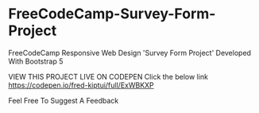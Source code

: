 # FreeCodeCamp-Survey-Form-Project
FreeCodeCamp Responsive Web Design 'Survey Form Project'
Developed With Bootstrap 5

VIEW THIS PROJECT LIVE ON CODEPEN
Click the below link
https://codepen.io/fred-kiptui/full/ExWBKXP


Feel Free To Suggest A Feedback
